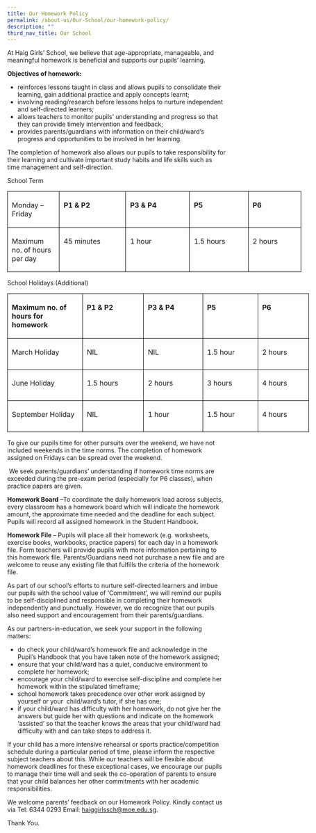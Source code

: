```yaml
---
title: Our Homework Policy
permalink: /about-us/Our-School/our-homework-policy/
description: ""
third_nav_title: Our School
---
```

At Haig Girls’ School, we believe that age-appropriate, manageable, and meaningful homework is beneficial and supports our pupils’ learning.

**Objectives of homework:**&nbsp;

*   reinforces lessons taught in class and allows pupils to consolidate their learning, gain additional practice and apply concepts learnt;
*   involving reading/research before lessons helps to nurture independent and self-directed learners; &nbsp;
*   allows teachers to monitor pupils’ understanding and progress so that they can provide timely intervention and feedback;
*   provides parents/guardians with information on their child/ward’s progress and opportunities to be involved in her learning.&nbsp;

The completion of homework also allows our pupils to take responsibility for their learning and cultivate important study habits and life skills such as time management and self-direction. &nbsp;

School Term

<table class="MsoNormalTable" border="1" cellspacing="0" cellpadding="0" width="677" style="width:508.0pt;border-collapse:collapse;border:none;mso-border-alt:solid windowtext .5pt;
 mso-yfti-tbllook:1056;mso-padding-alt:0in 0in 0in 0in;mso-border-insideh:.5pt solid windowtext;
 mso-border-insidev:.5pt solid windowtext"><tbody><tr style="mso-yfti-irow:0;mso-yfti-firstrow:yes;height:32.2pt"><td width="107" valign="top" style="width:80.5pt;border:solid windowtext 1.0pt;
  mso-border-alt:solid windowtext .5pt;padding:.05in .1in .05in .1in;
  height:32.2pt"><p class="MsoNormal"><span lang="EN-SG" style="mso-ansi-language:EN-SG">Monday – Friday</span></p></td><td width="156" valign="top" style="width:117.0pt;border:solid windowtext 1.0pt;
  border-left:none;mso-border-left-alt:solid windowtext .5pt;mso-border-alt:
  solid windowtext .5pt;padding:.05in .1in .05in .1in;height:32.2pt"><p class="MsoNormal"><b><span lang="EN-SG" style="mso-ansi-language:EN-SG">P1 &amp; P2</span></b></p></td><td width="156" valign="top" style="width:117.0pt;border:solid windowtext 1.0pt;
  border-left:none;mso-border-left-alt:solid windowtext .5pt;mso-border-alt:
  solid windowtext .5pt;padding:.05in .1in .05in .1in;height:32.2pt"><p class="MsoNormal"><b><span lang="EN-SG" style="mso-ansi-language:EN-SG">P3 &amp; P4</span></b></p></td><td width="138" valign="top" style="width:103.5pt;border:solid windowtext 1.0pt;
  border-left:none;mso-border-left-alt:solid windowtext .5pt;mso-border-alt:
  solid windowtext .5pt;padding:.05in .1in .05in .1in;height:32.2pt"><p class="MsoNormal"><b><span lang="EN-SG" style="mso-ansi-language:EN-SG">P5</span></b></p></td><td width="120" valign="top" style="width:1.25in;border:solid windowtext 1.0pt;
  border-left:none;mso-border-left-alt:solid windowtext .5pt;mso-border-alt:
  solid windowtext .5pt;padding:.05in .1in .05in .1in;height:32.2pt"><p class="MsoNormal"><b><span lang="EN-SG" style="mso-ansi-language:EN-SG">P6</span></b></p></td></tr><tr style="mso-yfti-irow:1;mso-yfti-lastrow:yes;height:53.75pt"><td width="107" valign="top" style="width:80.5pt;border:solid windowtext 1.0pt;
  border-top:none;mso-border-top-alt:solid windowtext .5pt;mso-border-alt:solid windowtext .5pt;
  padding:.05in .1in .05in .1in;height:53.75pt"><p class="MsoNormal">Maximum <span lang="EN-SG" style="mso-ansi-language:EN-SG">no. of hours per day</span></p></td><td width="156" valign="top" style="width:117.0pt;border-top:none;border-left:
  none;border-bottom:solid windowtext 1.0pt;border-right:solid windowtext 1.0pt;
  mso-border-top-alt:solid windowtext .5pt;mso-border-left-alt:solid windowtext .5pt;
  mso-border-alt:solid windowtext .5pt;padding:.05in .1in .05in .1in;
  height:53.75pt"><p class="MsoNormal"><span lang="EN-SG" style="mso-ansi-language:EN-SG">45 minutes</span></p></td><td width="156" valign="top" style="width:117.0pt;border-top:none;border-left:
  none;border-bottom:solid windowtext 1.0pt;border-right:solid windowtext 1.0pt;
  mso-border-top-alt:solid windowtext .5pt;mso-border-left-alt:solid windowtext .5pt;
  mso-border-alt:solid windowtext .5pt;padding:.05in .1in .05in .1in;
  height:53.75pt"><p class="MsoNormal"><span lang="EN-SG" style="mso-ansi-language:EN-SG">1 hour</span></p></td><td width="138" valign="top" style="width:103.5pt;border-top:none;border-left:
  none;border-bottom:solid windowtext 1.0pt;border-right:solid windowtext 1.0pt;
  mso-border-top-alt:solid windowtext .5pt;mso-border-left-alt:solid windowtext .5pt;
  mso-border-alt:solid windowtext .5pt;padding:.05in .1in .05in .1in;
  height:53.75pt"><p class="MsoNormal"><span lang="EN-SG" style="mso-ansi-language:EN-SG">1.5 hours</span></p></td><td width="120" valign="top" style="width:1.25in;border-top:none;border-left:
  none;border-bottom:solid windowtext 1.0pt;border-right:solid windowtext 1.0pt;
  mso-border-top-alt:solid windowtext .5pt;mso-border-left-alt:solid windowtext .5pt;
  mso-border-alt:solid windowtext .5pt;padding:.05in .1in .05in .1in;
  height:53.75pt"><p class="MsoNormal"><span lang="EN-SG" style="mso-ansi-language:EN-SG">2 hours</span></p></td></tr></tbody></table>

School Holidays (Additional)

<table class="MsoNormalTable" border="0" cellspacing="0" cellpadding="0" width="695" style="width:521.5pt;border-collapse:collapse;mso-yfti-tbllook:1056;
 mso-padding-alt:0in 0in 0in 0in"><tbody><tr style="mso-yfti-irow:0;mso-yfti-firstrow:yes;height:32.2pt"><td width="173" valign="top" style="width:130.0pt;border:solid windowtext 1.0pt;
  mso-border-alt:solid windowtext .5pt;padding:.05in .1in .05in .1in;
  height:32.2pt"><p class="MsoNormal"><b><span lang="EN-SG" style="mso-ansi-language:EN-SG">Maximum no. of hours for homework</span></b></p></td><td width="144" valign="top" style="width:1.5in;border:solid windowtext 1.0pt;
  border-left:none;mso-border-left-alt:solid windowtext .5pt;mso-border-alt:
  solid windowtext .5pt;padding:.05in .1in .05in .1in;height:32.2pt"><p class="MsoNormal"><b><span lang="EN-SG" style="mso-ansi-language:EN-SG">P1 &amp; P2</span></b></p></td><td width="138" valign="top" style="width:103.5pt;border:solid windowtext 1.0pt;
  border-left:none;mso-border-left-alt:solid windowtext .5pt;mso-border-alt:
  solid windowtext .5pt;padding:.05in .1in .05in .1in;height:32.2pt"><p class="MsoNormal"><b><span lang="EN-SG" style="mso-ansi-language:EN-SG">P3 &amp; P4</span></b></p></td><td width="126" valign="top" style="width:94.5pt;border:solid windowtext 1.0pt;
  border-left:none;mso-border-left-alt:solid windowtext .5pt;mso-border-alt:
  solid windowtext .5pt;padding:.05in .1in .05in .1in;height:32.2pt"><p class="MsoNormal"><b><span lang="EN-SG" style="mso-ansi-language:EN-SG">P5</span></b></p></td><td width="114" valign="top" style="width:85.5pt;border:solid windowtext 1.0pt;
  border-left:none;mso-border-left-alt:solid windowtext .5pt;mso-border-alt:
  solid windowtext .5pt;padding:.05in .1in .05in .1in;height:32.2pt"><p class="MsoNormal"><b><span lang="EN-SG" style="mso-ansi-language:EN-SG">P6</span></b></p></td></tr><tr style="mso-yfti-irow:1;height:53.75pt"><td width="173" valign="top" style="width:130.0pt;border:solid windowtext 1.0pt;
  border-top:none;mso-border-top-alt:solid windowtext .5pt;mso-border-alt:solid windowtext .5pt;
  padding:.05in .1in .05in .1in;height:53.75pt"><p class="MsoNormal"><span lang="EN-SG" style="mso-ansi-language:EN-SG">March Holiday</span></p></td><td width="144" valign="top" style="width:1.5in;border-top:none;border-left:none;
  border-bottom:solid windowtext 1.0pt;border-right:solid windowtext 1.0pt;
  mso-border-top-alt:solid windowtext .5pt;mso-border-left-alt:solid windowtext .5pt;
  mso-border-alt:solid windowtext .5pt;padding:.05in .1in .05in .1in;
  height:53.75pt"><p class="MsoNormal"><span lang="EN-SG" style="mso-ansi-language:EN-SG">NIL</span></p></td><td width="138" valign="top" style="width:103.5pt;border-top:none;border-left:
  none;border-bottom:solid windowtext 1.0pt;border-right:solid windowtext 1.0pt;
  mso-border-top-alt:solid windowtext .5pt;mso-border-left-alt:solid windowtext .5pt;
  mso-border-alt:solid windowtext .5pt;padding:.05in .1in .05in .1in;
  height:53.75pt"><p class="MsoNormal"><span lang="EN-SG" style="mso-ansi-language:EN-SG">NIL</span></p></td><td width="126" valign="top" style="width:94.5pt;border-top:none;border-left:
  none;border-bottom:solid windowtext 1.0pt;border-right:solid windowtext 1.0pt;
  mso-border-top-alt:solid windowtext .5pt;mso-border-left-alt:solid windowtext .5pt;
  mso-border-alt:solid windowtext .5pt;padding:.05in .1in .05in .1in;
  height:53.75pt"><p class="MsoNormal"><span lang="EN-SG" style="mso-ansi-language:EN-SG">1.5 hour</span></p></td><td width="114" valign="top" style="width:85.5pt;border-top:none;border-left:
  none;border-bottom:solid windowtext 1.0pt;border-right:solid windowtext 1.0pt;
  mso-border-top-alt:solid windowtext .5pt;mso-border-left-alt:solid windowtext .5pt;
  mso-border-alt:solid windowtext .5pt;padding:.05in .1in .05in .1in;
  height:53.75pt"><p class="MsoNormal"><span lang="EN-SG" style="mso-ansi-language:EN-SG">2 hours</span></p></td></tr><tr style="mso-yfti-irow:2;height:53.75pt"><td width="173" valign="top" style="width:130.0pt;border:solid windowtext 1.0pt;
  border-top:none;mso-border-top-alt:solid windowtext .5pt;mso-border-alt:solid windowtext .5pt;
  padding:.05in .1in .05in .1in;height:53.75pt"><p class="MsoNormal"><span lang="EN-SG" style="mso-ansi-language:EN-SG">June Holiday</span></p></td><td width="144" valign="top" style="width:1.5in;border-top:none;border-left:none;
  border-bottom:solid windowtext 1.0pt;border-right:solid windowtext 1.0pt;
  mso-border-top-alt:solid windowtext .5pt;mso-border-left-alt:solid windowtext .5pt;
  mso-border-alt:solid windowtext .5pt;padding:.05in .1in .05in .1in;
  height:53.75pt"><p class="MsoNormal"><span lang="EN-SG" style="mso-ansi-language:EN-SG">1.5 hours</span></p></td><td width="138" valign="top" style="width:103.5pt;border-top:none;border-left:
  none;border-bottom:solid windowtext 1.0pt;border-right:solid windowtext 1.0pt;
  mso-border-top-alt:solid windowtext .5pt;mso-border-left-alt:solid windowtext .5pt;
  mso-border-alt:solid windowtext .5pt;padding:.05in .1in .05in .1in;
  height:53.75pt"><p class="MsoNormal"><span lang="EN-SG" style="mso-ansi-language:EN-SG">2 hours</span></p></td><td width="126" valign="top" style="width:94.5pt;border-top:none;border-left:
  none;border-bottom:solid windowtext 1.0pt;border-right:solid windowtext 1.0pt;
  mso-border-top-alt:solid windowtext .5pt;mso-border-left-alt:solid windowtext .5pt;
  mso-border-alt:solid windowtext .5pt;padding:.05in .1in .05in .1in;
  height:53.75pt"><p class="MsoNormal"><span lang="EN-SG" style="mso-ansi-language:EN-SG">3 hours</span></p></td><td width="114" valign="top" style="width:85.5pt;border-top:none;border-left:
  none;border-bottom:solid windowtext 1.0pt;border-right:solid windowtext 1.0pt;
  mso-border-top-alt:solid windowtext .5pt;mso-border-left-alt:solid windowtext .5pt;
  mso-border-alt:solid windowtext .5pt;padding:.05in .1in .05in .1in;
  height:53.75pt"><p class="MsoNormal"><span lang="EN-SG" style="mso-ansi-language:EN-SG">4 hours</span></p></td></tr><tr style="mso-yfti-irow:3;mso-yfti-lastrow:yes;height:53.75pt"><td width="173" valign="top" style="width:130.0pt;border:solid windowtext 1.0pt;
  border-top:none;mso-border-top-alt:solid windowtext .5pt;mso-border-alt:solid windowtext .5pt;
  padding:.05in .1in .05in .1in;height:53.75pt"><p class="MsoNormal"><span lang="EN-SG" style="mso-ansi-language:EN-SG">September Holiday</span></p></td><td width="144" valign="top" style="width:1.5in;border-top:none;border-left:none;
  border-bottom:solid windowtext 1.0pt;border-right:solid windowtext 1.0pt;
  mso-border-top-alt:solid windowtext .5pt;mso-border-left-alt:solid windowtext .5pt;
  mso-border-alt:solid windowtext .5pt;padding:.05in .1in .05in .1in;
  height:53.75pt"><p class="MsoNormal"><span lang="EN-SG" style="mso-ansi-language:EN-SG">NIL</span></p></td><td width="138" valign="top" style="width:103.5pt;border-top:none;border-left:
  none;border-bottom:solid windowtext 1.0pt;border-right:solid windowtext 1.0pt;
  mso-border-top-alt:solid windowtext .5pt;mso-border-left-alt:solid windowtext .5pt;
  mso-border-alt:solid windowtext .5pt;padding:.05in .1in .05in .1in;
  height:53.75pt"><p class="MsoNormal"><span lang="EN-SG" style="mso-ansi-language:EN-SG">1 hour</span></p></td><td width="126" valign="top" style="width:94.5pt;border-top:none;border-left:
  none;border-bottom:solid windowtext 1.0pt;border-right:solid windowtext 1.0pt;
  mso-border-top-alt:solid windowtext .5pt;mso-border-left-alt:solid windowtext .5pt;
  mso-border-alt:solid windowtext .5pt;padding:.05in .1in .05in .1in;
  height:53.75pt"><p class="MsoNormal"><span lang="EN-SG" style="mso-ansi-language:EN-SG">1.5 hour</span></p></td><td width="114" valign="top" style="width:85.5pt;border-top:none;border-left:
  none;border-bottom:solid windowtext 1.0pt;border-right:solid windowtext 1.0pt;
  mso-border-top-alt:solid windowtext .5pt;mso-border-left-alt:solid windowtext .5pt;
  mso-border-alt:solid windowtext .5pt;padding:.05in .1in .05in .1in;
  height:53.75pt"><p class="MsoNormal"><span lang="EN-SG" style="mso-ansi-language:EN-SG">4 hours</span></p></td></tr></tbody></table>

To give our pupils time for other pursuits over the weekend, we have not included weekends in the time norms. The completion of homework assigned on Fridays can be spread over the weekend. &nbsp;

&nbsp;We seek parents/guardians’ understanding if homework time norms are exceeded during the pre-exam period (especially for P6 classes), when practice papers are given.

**Homework Board**&nbsp;–To coordinate the daily homework load across subjects, every&nbsp;classroom has a homework board which will indicate the homework amount, the&nbsp;approximate time needed and the deadline for each subject. Pupils will record all&nbsp;assigned homework in the Student Handbook.

**Homework File**&nbsp;–&nbsp;Pupils will place all their homework (e.g. worksheets, exercise&nbsp;books, workbooks, practice papers) for each day in a homework file. Form teachers will&nbsp;provide pupils with more information pertaining to this homework file. Parents/Guardians&nbsp;need not purchase a new file and are welcome to reuse any existing file that fulfills&nbsp;the&nbsp;criteria of the homework file.&nbsp;&nbsp;

As part of our school’s efforts to nurture self-directed learners and imbue our pupils with the school value of ‘Commitment’, we will remind our pupils to be self-disciplined and responsible in completing their homework independently and punctually. However, we do recognize that our pupils also need support and encouragement from their parents/guardians. &nbsp;

As our partners-in-education, we seek your support in the following matters:&nbsp;

*   do check your child/ward’s homework file and acknowledge in the Pupil’s Handbook that you have taken note of the homework assigned; &nbsp;&nbsp;
*   ensure&nbsp;that your child/ward has a quiet, conducive environment to complete her homework;
*   encourage your child/ward to exercise self-discipline and complete her homework within the stipulated timeframe;
*   school homework takes precedence over other work assigned by yourself or your &nbsp;child/ward’s tutor, if she has one;
*   if your child/ward has difficulty with her homework, do not give her the answers but guide her with questions and indicate on the homework ‘assisted’ so that the teacher knows the areas that your child/ward had difficulty with and can take steps to address it. &nbsp;&nbsp;

If your child has a more intensive rehearsal or sports practice/competition schedule during a particular period of time, please inform the respective subject teachers about this. While our teachers will be flexible about homework deadlines for these exceptional cases, we encourage our pupils to manage their time well and seek the co-operation of parents to ensure that your child balances her other commitments with her academic responsibilities.&nbsp;

We welcome parents’ feedback on our Homework Policy. Kindly contact us via Tel: 6344 0293 Email:&nbsp;[haiggirlssch@moe.edu.sg](mailto:haiggirlssch@moe.edu.sg). 

Thank You.